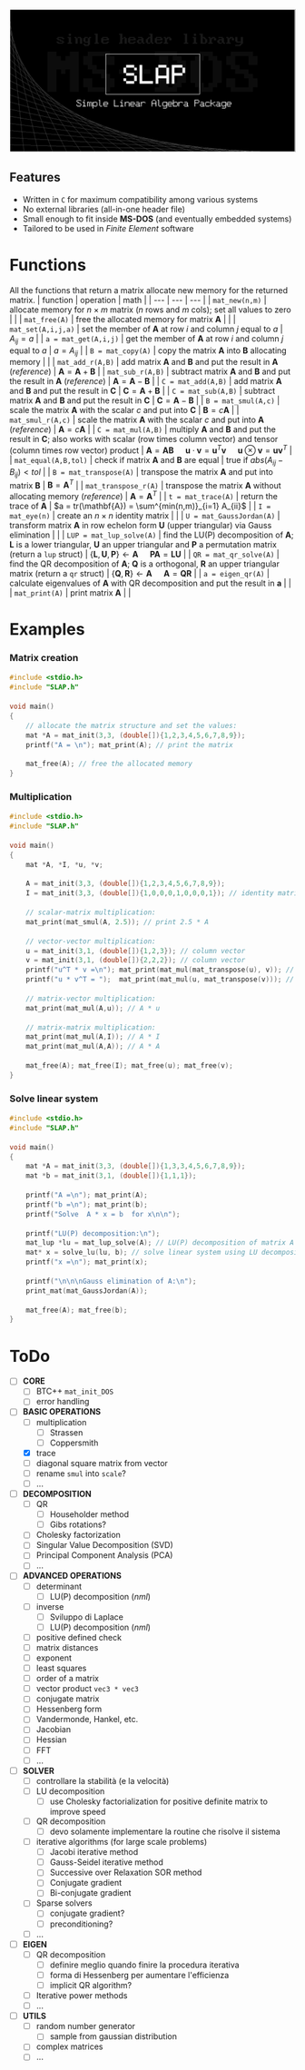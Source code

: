 <!--# SLAP
Simple Linear Algebra Package (SLAP) -->
![cover](doc/cover.png)

## Features
- Written in `C` for maximum compatibility among various systems
- No external libraries (all-in-one header file)
- Small enough to fit inside **MS-DOS** (and eventually embedded systems)
- Tailored to be used in _Finite Element_ software


# Functions

All the functions that return a matrix allocate new memory for the returned matrix.
| function | operation | math |
| --- | --- | --- |
| `mat_new(n,m)` | allocate memory for $n\times m$ matrix ($n$ rows and $m$ cols); set all values to zero | |
| `mat_free(A)` | free the allocated memory for matrix $\mathbf{A}$ | |
| `mat_set(A,i,j,a)` | set the member of $\mathbf{A}$ at row $i$ and column $j$ equal to $a$ | $A_{ij}=a$ |
| `a = mat_get(A,i,j)` | get the member of $\mathbf{A}$ at row $i$ and column $j$ equal to $a$ | $a=A_{ij}$ |
| `B = mat_copy(A)` | copy the matrix $\mathbf{A}$ into $\mathbf{B}$ allocating memory | |
| `mat_add_r(A,B)` | add matrix $\mathbf{A}$ and $\mathbf{B}$ and put the result in $\mathbf{A}$ (_reference_) | $\mathbf{A}=\mathbf{A}+\mathbf{B}$ |
| `mat_sub_r(A,B)` | subtract matrix $\mathbf{A}$ and $\mathbf{B}$ and put the result in $\mathbf{A}$ (_reference_) | $\mathbf{A}=\mathbf{A}-\mathbf{B}$ |
| `C = mat_add(A,B)` | add matrix $\mathbf{A}$ and $\mathbf{B}$ and put the result in $\mathbf{C}$ | $\mathbf{C}=\mathbf{A}+\mathbf{B}$ |
| `C = mat_sub(A,B)` | subtract matrix $\mathbf{A}$ and $\mathbf{B}$ and put the result in $\mathbf{C}$ | $\mathbf{C}=\mathbf{A}-\mathbf{B}$ |
| `B = mat_smul(A,c)` | scale the matrix $\mathbf{A}$ with the scalar $c$ and put into $\mathbf{C}$ | $\mathbf{B}=c\mathbf{A}$ |
| `mat_smul_r(A,c)` | scale the matrix $\mathbf{A}$ with the scalar $c$ and put into $\mathbf{A}$ (_reference_) | $\mathbf{A}=c\mathbf{A}$ |
| `C = mat_mul(A,B)` | multiply $\mathbf{A}$ and $\mathbf{B}$ and put the result in $\mathbf{C}$; also works with scalar (row times column vector) and tensor (column times row vector) product | $\mathbf{A}=\mathbf{A}\mathbf{B}\quad$  $\mathbf{u}\cdot\mathbf{v}=\mathbf{u}^T\mathbf{v}\quad$   $\mathbf{u}\otimes\mathbf{v}=\mathbf{u}\mathbf{v}^T$ |
| `mat_equal(A,B,tol)` | check if matrix $\mathbf{A}$ and $\mathbf{B}$ are equal | true if $abs(A_{ij}-B_{ij}) < tol$ |
| `B = mat_transpose(A)` | transpose the matrix $\mathbf{A}$ and put into matrix $\mathbf{B}$ | $\mathbf{B}=\mathbf{A}^T$ |
| `mat_transpose_r(A)` | transpose the matrix $\mathbf{A}$ without allocating memory (_reference_) | $\mathbf{A}=\mathbf{A}^T$ |
| `t = mat_trace(A)` | return the trace of $\mathbf{A}$ | $a = tr(\mathbf{A}) = \sum^{min(n,m)}_{i=1} A_{ii}$ |
| `I = mat_eye(n)` | create an $n\times n$ identity matrix | |
| `U = mat_GaussJordan(A)` | transform matrix $\mathbf{A}$ in row echelon form $\mathbf{U}$ (upper triangular) via Gauss elimination | |
| `LUP = mat_lup_solve(A)` | find the LU(P) decomposition of $\mathbf{A}$; $\mathbf{L}$ is a lower triangular, $\mathbf{U}$ an upper triangular and $\mathbf{P}$ a permutation matrix (return a `lup` struct) | $\{\mathbf{L},\mathbf{U},\mathbf{P}\}\gets\mathbf{A}\quad$ $\mathbf{P}\mathbf{A}=\mathbf{L}\mathbf{U}$ |
| `QR = mat_qr_solve(A)` | find the QR decomposition of $\mathbf{A}$; $\mathbf{Q}$ is a orthogonal, $\mathbf{R}$ an upper triangular matrix (return a `qr` struct) | $\{\mathbf{Q},\mathbf{R}\}\gets\mathbf{A}\quad$ $\mathbf{A}=\mathbf{Q}\mathbf{R}$ |
| `a = eigen_qr(A)` | calculate eigenvalues of $\mathbf{A}$ with QR decomposition and put the result in $\mathbf{a}$ | |
| `mat_print(A)` | print matrix $\mathbf{A}$ | |



# Examples

### Matrix creation
```C++
#include <stdio.h>
#include "SLAP.h"

void main()
{
	// allocate the matrix structure and set the values:
	mat *A = mat_init(3,3, (double[]){1,2,3,4,5,6,7,8,9});
	printf("A = \n"); mat_print(A); // print the matrix
	
	mat_free(A); // free the allocated memory
}
```

### Multiplication
```C++
#include <stdio.h>
#include "SLAP.h"

void main()
{
	mat *A, *I, *u, *v;
	
	A = mat_init(3,3, (double[]){1,2,3,4,5,6,7,8,9});
	I = mat_init(3,3, (double[]){1,0,0,0,1,0,0,0,1}); // identity matrix
	
	// scalar-matrix multiplication:
	mat_print(mat_smul(A, 2.5)); // print 2.5 * A
	
	// vector-vector multiplication:
	u = mat_init(3,1, (double[]){1,2,3}); // column vector
	v = mat_init(3,1, (double[]){2,2,2}); // column vector
	printf("u^T * v =\n"); mat_print(mat_mul(mat_transpose(u), v)); // scalar product
	printf("u * v^T = ");  mat_print(mat_mul(u, mat_transpose(v))); // tensor product
	
	// matrix-vector multiplication:
	mat_print(mat_mul(A,u)); // A * u
	
	// matrix-matrix multiplication:
	mat_print(mat_mul(A,I)); // A * I
	mat_print(mat_mul(A,A)); // A * A
	
	mat_free(A); mat_free(I); mat_free(u); mat_free(v);
}
```

### Solve linear system
```C++
#include <stdio.h>
#include "SLAP.h"

void main()
{
	mat *A = mat_init(3,3, (double[]){1,3,3,4,5,6,7,8,9});
	mat *b = mat_init(3,1, (double[]){1,1,1});
	
	printf("A =\n"); mat_print(A);
	printf("b =\n"); mat_print(b);
	printf("Solve  A * x = b  for x\n\n");
	
	printf("LU(P) decomposition:\n");
	mat_lup *lu = mat_lup_solve(A); // LU(P) decomposition of matrix A
	mat* x = solve_lu(lu, b); // solve linear system using LU decomposition
	printf("x =\n"); mat_print(x);
	
	printf("\n\n\nGauss elimination of A:\n");
	print_mat(mat_GaussJordan(A));
	
	mat_free(A); mat_free(b);
}
```



# ToDo
- [ ] **CORE**
	- [ ] BTC++ `mat_init_DOS`
	- [ ] error handling
- [ ] **BASIC OPERATIONS**
	- [ ] multiplication
		- [ ] Strassen
		- [ ] Coppersmith
	- [x] trace
	- [ ] diagonal square matrix from vector
	- [ ] rename `smul` into `scale`?
	- [ ] ...
- [ ] **DECOMPOSITION**
	- [ ] QR
		- [ ] Householder method
		- [ ] Gibs rotations?
	- [ ] Cholesky factorization
	- [ ] Singular Value Decomposition (SVD)
	- [ ] Principal Component Analysis (PCA)
	- [ ] ...
- [ ] **ADVANCED OPERATIONS**
	- [ ] determinant
		- [ ] LU(P) decomposition (_nml_)
	- [ ] inverse
		- [ ] Sviluppo di Laplace
		- [ ] LU(P) decomposition (_nml_)
	- [ ] positive defined check
	- [ ] matrix distances
	- [ ] exponent
	- [ ] least squares
	- [ ] order of a matrix
	- [ ] vector product `vec3 * vec3`
	- [ ] conjugate matrix
	- [ ] Hessenberg form
	- [ ] Vandermonde, Hankel, etc.
	- [ ] Jacobian
	- [ ] Hessian
	- [ ] FFT
	- [ ] ...
- [ ] **SOLVER**
	- [ ] controllare la stabilità (e la velocità)
	- [ ] LU decomposition
		- [ ] use Cholesky factorialization for positive definite matrix to improve speed
	- [ ] QR decomposition
		- [ ] devo solamente implementare la routine che risolve il sistema
	- [ ] iterative algorithms (for large scale problems)
		- [ ] Jacobi iterative method
		- [ ] Gauss-Seidel iterative method
		- [ ] Successive over Relaxation SOR method
		- [ ] Conjugate gradient
		- [ ] Bi-conjugate gradient
	- [ ] Sparse solvers
		- [ ] conjugate gradient?
		- [ ] preconditioning?
	- [ ] ...
- [ ] **EIGEN**
	- [ ] QR decomposition
		- [ ] definire meglio quando finire la procedura iterativa
		- [ ] forma di Hessenberg per aumentare l'efficienza
		- [ ] implicit QR algorithm?
	- [ ] Iterative power methods
	- [ ] ...
- [ ] **UTILS**
	- [ ] random number generator
		- [ ] sample from gaussian distribution
	- [ ] complex matrices
	- [ ] ...

<!--
- [ ] **SOLVER**
	- [ ] iterative algorithms (for large scale problems)
		- [ ] preconditioned conjugate gradients (`pcg`)
		- [ ] least squares (`lsqr`)
		- [ ] minimum residual (`minres`)
		- [ ] symmetric LQ (`symmlq`)
		- [ ] biconjugate gradient (`bicg`)
		- [ ] biconjugate gradient stabilized (`bicgstab`)
		- [ ] conjugate gradient squared (`cgs`)
		- [ ] generalized minimum residual (`gmres`)
		- [ ] quasi-minimal residual (`qmr`)
		- [ ] transpose-free quasi-minimal residual (`tfqmr`)
-->
